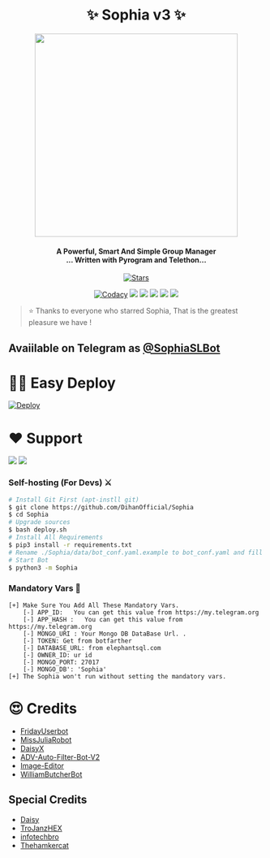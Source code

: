 <h1 align="center"><b>✨️ Sophia v3 ✨️</b></h1>


<p align="center"><a href="https://t.me/Dihan_Official"><img src="https://telegra.ph/file/2767f9592cb8e7d462dd0.png" width="400"></a></p>
<p align="center">
  <h4 align="center">A Powerful, Smart And Simple Group Manager <br> ... Written with  Pyrogram and Telethon...</h4>  

<p align="center">
    <a href="https://github.com/dihanofficial/sophia/stargazers"><img src="https://img.shields.io/github/stars/dihanofficial/Sophia?label=Stars&style=flat-square&logo=github&color=F10070" alt="Stars" /></a>
</p>
<p align="center">
    <a href="https://app.codacy.com/manual/dihanofficial/Sophia/dashboard"> <img src="https://img.shields.io/codacy/grade/4d58f2a402b54aed8a7d95f7add45a81?color=brightgreen&logo=codacy&logoColor=green&style=for-the-badge" alt="Codacy" /></a>
    <a href="https://github.com/dihanofficial/sophia"> <img src="https://img.shields.io/github/repo-size/dihanofficial/sophia?color=orange&logo=github&logoColor=green&style=for-the-badge" /></a>
    <a href="https://github.com/dihanofficial/sophia/commits/dihanofficial"> <img src="https://img.shields.io/github/last-commit/dihanofficial/sophia?color=brown&logo=github&logoColor=green&style=for-the-badge" /></a>
    <a href="https://github.com/dihanofficial/sophia/issues"> <img src="https://img.shields.io/github/issues/dihanofficial/sophia?color=blueviolet&logo=github&logoColor=green&style=for-the-badge" /></a>
    <a href="https://github.com/dihanofficial/sophia/network/members"> <img src="https://img.shields.io/github/forks/dihanofficial/sophia?color=red&logo=github&logoColor=green&style=for-the-badge" /></a>  
    <a href="https://pypi.org/project/Telethon/"> <img src="https://img.shields.io/pypi/v/telethon?color=yellow&label=telethon&logo=python&logoColor=green&style=for-the-badge" /></a>
</p>


> ⭐️ Thanks to everyone who starred Sophia, That is the greatest pleasure we have !


## Avaiilable on Telegram as [@SophiaSLBot](https://t.me/sophiaslbot)



# 🏃‍♂️ Easy Deploy 
[![Deploy](https://www.herokucdn.com/deploy/button.svg)](https://heroku.com/deploy?template=https://github.com/dihanofficial/Sophia.git)



# ❤️ Support
<a href="https://t.me/Dihan_Official"><img src="https://img.shields.io/badge/Join-Telegram%20Channel-red.svg?logo=Telegram"></a>
<a href="https://t.me/DihanOfficial"><img src="https://img.shields.io/badge/Join-Telegram%20Group-blue.svg?logo=telegram"></a>

### Self-hosting (For Devs) ⚔
```sh
# Install Git First (apt-instll git)
$ git clone https://github.com/DihanOfficial/Sophia
$ cd Sophia
# Upgrade sources
$ bash deploy.sh
# Install All Requirements 
$ pip3 install -r requirements.txt
# Rename ./Sophia/data/bot_conf.yaml.example to bot_conf.yaml and fill
# Start Bot 
$ python3 -m Sophia
```

### Mandatory Vars 📒
```
[+] Make Sure You Add All These Mandatory Vars. 
    [-] APP_ID:   You can get this value from https://my.telegram.org
    [-] APP_HASH :   You can get this value from https://my.telegram.org
    [-] MONGO_URI : Your Mongo DB DataBase Url. .
    [-] TOKEN: Get from botfarther
    [-] DATABASE_URL: from elephantsql.com
    [-] OWNER_ID: ur id
    [-] MONGO_PORT: 27017
    [-] MONGO_DB': 'Sophia'
[+] The Sophia won't run without setting the mandatory vars.
```

# 😍 Credits

 - [FridayUserbot](https://github.com/DevsExpo/FridayUserbot)
 - [MissJuliaRobot](https://github.com/MissJuliaRobot/MissJuliaRobot)
 - [DaisyX](https://github.com/teamdaisyx/daisy-x)
 - [ADV-Auto-Filter-Bot-V2](https://github.com/AlbertEinsteinTG/Adv-Auto-Filter-Bot-V2)
 - [Image-Editor](https://github.com/TroJanzHEX/Image-Editor/)
 - [WilliamButcherBot](https://github.com/thehamkercat/WilliamButcherBot)


## Special Credits

- [Daisy](https://github.com/teamdaisyx/daisy-Old)
- [TroJanzHEX](https://github.com/TroJanzHEX)
- [infotechbro](https://github.com/infotechbro/)
- [Thehamkercat](https://github.com/thehamkercat)





